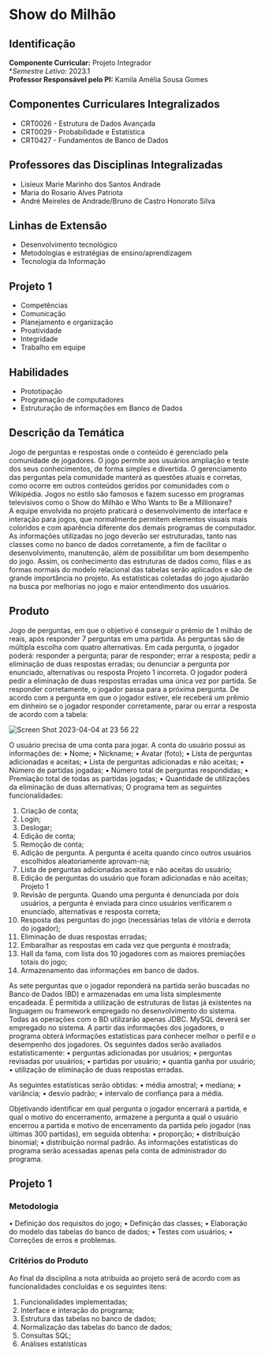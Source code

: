 # Show do Milhão

## Identificação
**Componente Curricular:** Projeto Integrador <br/>
**Semestre Letivo:* 2023.1 <br/>
**Professor Responsável pelo PI:** Kamila Amélia Sousa Gomes

## Componentes Curriculares Integralizados
- CRT0026 - Estrutura de Dados Avançada
- CRT0029 - Probabilidade e Estatística
- CRT0427 - Fundamentos de Banco de Dados

## Professores das Disciplinas Integralizadas
- Lisieux Marie Marinho dos Santos Andrade
- Maria do Rosario Alves Patriota
- André Meireles de Andrade/Bruno de Castro Honorato Silva

## Linhas de Extensão
- Desenvolvimento tecnológico
- Metodologias e estratégias de ensino/aprendizagem
- Tecnologia da Informação

## Projeto 1
- Competências
- Comunicação
- Planejamento e organização
- Proatividade
- Integridade
- Trabalho em equipe

## Habilidades
- Prototipação
- Programação de computadores
- Estruturação de informações em Banco de Dados

## Descrição da Temática
Jogo de perguntas e respostas onde o conteúdo é gerenciado pela comunidade de jogadores. O jogo
permite aos usuários ampliação e teste dos seus conhecimentos, de forma simples e divertida. O
gerenciamento das perguntas pela comunidade manterá as questões atuais e corretas, como ocorre
em outros conteúdos geridos por comunidades com o Wikipédia. Jogos no estilo são famosos e fazem
sucesso em programas televisivos como o Show do Milhão e Who Wants to Be a Millionaire? <br/>
A equipe envolvida no projeto praticará o desenvolvimento de interface e interação para jogos, que
normalmente permitem elementos visuais mais coloridos e com aparência diferente dos demais programas de computador. As informações utilizadas no jogo deverão ser estruturadas, tanto nas classes
como no banco de dados corretamente, a fim de facilitar o desenvolvimento, manutenção, além de
possibilitar um bom desempenho do jogo. Assim, os conhecimento das estruturas de dados como,
filas e as formas normais do modelo relacional das tabelas serão aplicados e são de grande importância no projeto. As estatísticas coletadas do jogo ajudarão na busca por melhorias no jogo e maior
entendimento dos usuários.

## Produto
Jogo de perguntas, em que o objetivo é conseguir o prêmio de 1 milhão de reais, após responder
7 perguntas em uma partida. As perguntas são de múltipla escolha com quatro alternativas. Em
cada pergunta, o jogador poderá: responder a pergunta; parar de responder; errar a resposta; pedir a
eliminação de duas respostas erradas; ou denunciar a pergunta por enunciado, alternativas ou resposta
Projeto 1
incorreta. O jogador poderá pedir a eliminação de duas respostas erradas uma única vez por partida.
Se responder corretamente, o jogador passa para a próxima pergunta. De acordo com a pergunta
em que o jogador estiver, ele receberá um prêmio em dinheiro se o jogador responder corretamente,
parar ou errar a resposta de acordo com a tabela:

![Screen Shot 2023-04-04 at 23 56 22](https://user-images.githubusercontent.com/64222622/229969556-59711cd8-d038-474d-b0e8-ba6de3bdaae8.png)

O usuário precisa de uma conta para jogar. A conta do usuário possui as informações de:
• Nome;
• Nickname;
• Avatar (foto);
• Lista de perguntas adicionadas e aceitas;
• Lista de perguntas adicionadas e não aceitas;
• Número de partidas jogadas;
• Número total de perguntas respondidas;
• Premiação total de todas as partidas jogadas;
• Quantidade de utilizações da eliminação de duas alternativas;
O programa tem as seguintes funcionalidades:
1. Criação de conta;
2. Login;
3. Deslogar;
4. Edição de conta;
5. Remoção de conta;
6. Adição de pergunta. A pergunta é aceita quando cinco outros usuários escolhidos aleatoriamente aprovam-na;
7. Lista de perguntas adicionadas aceitas e não aceitas do usuário;
8. Edição de perguntas do usuário que foram adicionadas e não aceitas;
Projeto 1
9. Revisão de pergunta. Quando uma pergunta é denunciada por dois usuários, a pergunta é
enviada para cinco usuários verificarem o enunciado, alternativas e resposta correta;
10. Resposta das perguntas do jogo (necessárias telas de vitória e derrota do jogador);
11. Eliminação de duas respostas erradas;
12. Embaralhar as respostas em cada vez que pergunta é mostrada;
13. Hall da fama, com lista dos 10 jogadores com as maiores premiações totais do jogo;
14. Armazenamento das informações em banco de dados.

As sete perguntas que o jogador reponderá na partida serão buscadas no Banco de Dados (BD) e
armazenadas em uma lista simplesmente encadeada. É permitida a utilização de estruturas de listas
já existentes na linguagem ou framework empregado no desenvolvimento do sistema.
Todas as operações com o BD utilizarão apenas JDBC. MySQL deverá ser empregado no sistema.
A partir das informações dos jogadores, o programa obterá informações estatísticas para conhecer
melhor o perfil e o desempenho dos jogadores. Os seguintes dados serão avaliados estatisticamente:
• perguntas adicionadas por usuários;
• perguntas revisadas por usuários;
• partidas por usuário;
• quantia ganha por usuário;
• utilização de eliminação de duas respostas erradas.

As seguintes estatísticas serão obtidas:
• média amostral;
• mediana;
• variância;
• desvio padrão;
• intervalo de confiança para a média.

Objetivando identificar em qual pergunta o jogador encerrará a partida, e qual o motivo do encerramento, armazene a pergunta a qual o usuário encerrou a partida e motivo de encerramento da partida
pelo jogador (nas últimas 300 partidas), em seguida obtenha:
• proporção;
• distribuição binomial;
• distribuição normal padrão.
As informações estatísticas do programa serão acessadas apenas pela conta de administrador do
programa.

## Projeto 1
### Metodologia
• Definição dos requisitos do jogo;
• Definição das classes;
• Elaboração do modelo das tabelas do banco de dados;
• Testes com usuários;
• Correções de erros e problemas.
### Critérios do Produto
Ao final da disciplina a nota atribuída ao projeto será de acordo com as funcionalidades concluídas e
os seguintes itens:
1. Funcionalidades implementadas;
2. Interface e interação do programa;
3. Estrutura das tabelas no banco de dados;
4. Normalização das tabelas do banco de dados;
5. Consultas SQL;
6. Análises estatísticas
